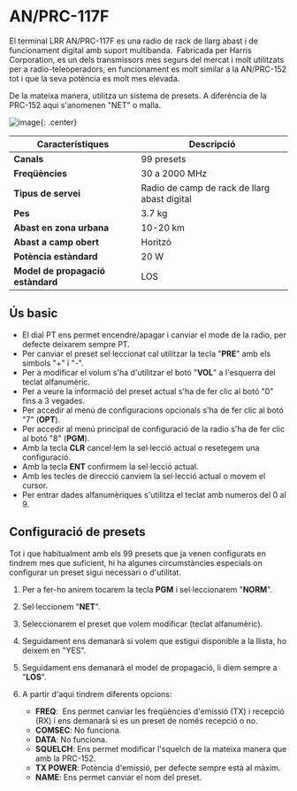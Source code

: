 # AN/PRC-117F

El terminal LRR AN/PRC-117F es una radio de rack de llarg abast i de funcionament digital amb suport multibanda.  Fabricada per Harris Corporation, es un dels transmissors mes segurs del mercat i molt utilitzats per a radio-teleoperadors, en funcionament es molt similar a la AN/PRC-152 tot i que la seva potència es molt mes elevada.

De la mateixa manera, utilitza un sistema de presets. A diferència de la PRC-152 aqui s'anomenen "NET" o malla.

![image](../_imatges/prc117.jpg){: .center}

| **Característiques**        | **Descripció**     |
|-----------------------------|--------------------|
| **Canals**                  | 99 presets         |
| **Freqüències**             | 30 a 2000 MHz    |
| **Tipus de servei**         | Radio de camp de rack de llarg abast digital         |
| **Pes**                     | 3.7 kg             |
| **Abast en zona urbana**    | 10-20 km           |
| **Abast a camp obert**      | Horitzó            |
| **Potència estàndard**      | 20 W               |
| **Model de propagació estàndard**    | LOS             |

## Ús basic

- El dial PT ens permet encendre/apagar i canviar el mode de la radio, per defecte deixarem sempre PT.
- Per canviar el preset sel·leccionat cal utilitzar la tecla "**PRE**" amb els simbols "+" i "-".
- Per a modificar el volum s'ha d'utilitzar el botó "**VOL**" a l'esquerra del teclat alfanumèric.
- Per a veure la informació del preset actual s'ha de fer clic al botó "0" fins a 3 vegades.
- Per accedir al menú de configuracions opcionals s'ha de fer clic al botó "7" (**OPT**).
- Per accedir al menú principal de configuració de la radio s'ha de fer clic al botó "8" (**PGM**).
- Amb la tecla **CLR** cancel·lem la sel·lecció actual o resetegem una configuració.
- Amb la tecla **ENT** confirmem la sel·lecció actual.
- Amb les tecles de direcció canviem la sel·lecció actual o movem el cursor.
- Per entrar dades alfanumèriques s'utilitza el teclat amb numeros del 0 al 9.

## Configuració de presets

Tot i que habitualment amb els 99 presets que ja venen configurats en tindrem mes que suficient, hi ha algunes circumstàncies especials on configurar un preset sigui necessari o d'utilitat.

1. Per a fer-ho anirem tocarem la tecla **PGM** i sel·leccionarem "**NORM**".
2. Sel·leccionem "**NET**".
3. Seleccionarem el preset que volem modificar (teclat alfanumèric).
4. Seguidament ens demanarà si volem que estigui disponible a la llista, ho deixem en "YES".
5. Seguidament ens demanarà el model de propagació, li diem sempre a "**LOS**".
6. A partir d'aqui tindrem diferents opcions:

    - **FREQ**:  Ens permet canviar les freqüències d'emissió (TX) i recepció (RX) i ens demanarà si es un preset de només recepció o no.
    - **COMSEC**: No funciona.
    - **DATA**: No funciona.
    - **SQUELCH**: Ens permet modificar l'squelch de la mateixa manera que amb la PRC-152.
    - **TX POWER**: Potència d'emissió, per defecte sempre està al màxim.
    - **NAME**: Ens permet canviar el nom del preset.
